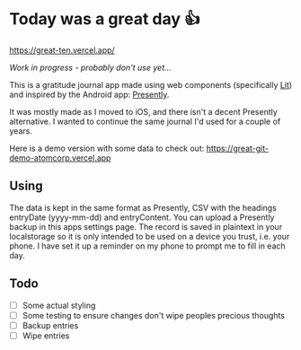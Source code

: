 # Today was a great day 👍

https://great-ten.vercel.app/

_Work in progress - probably don't use yet..._

This is a gratitude journal app made using web components (specifically [Lit](https://lit.dev/)) and inspired by the Android app: [Presently](https://play.google.com/store/apps/details?id=journal.gratitude.com.gratitudejournal&hl=en_GB&gl=US).

It was mostly made as I moved to iOS, and there isn't a decent Presently alternative. I wanted to continue the same journal I'd used for a couple of years.

Here is a demo version with some data to check out: https://great-git-demo-atomcorp.vercel.app

## Using

The data is kept in the same format as Presently, CSV with the headings entryDate (yyyy-mm-dd) and entryContent. You can upload a Presently backup in this apps settings page. The record is saved in plaintext in your localstorage so it is only intended to be used on a device you trust, i.e. your phone. I have set it up a reminder on my phone to prompt me to fill in each day.

## Todo

- [ ] Some actual styling
- [ ] Some testing to ensure changes don't wipe peoples precious thoughts
- [ ] Backup entries
- [ ] Wipe entries

